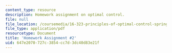 ```yaml
---
content_type: resource
description: Homework assignment on optimal control.
file: null
file_location: /coursemedia/16-323-principles-of-optimal-control-spring-2008/647e2070727c3854cc7d3dc40d83e21f_assn2.pdf
file_type: application/pdf
resourcetype: Document
title: 'Homework Assignment #2'
uid: 647e2070-727c-3854-cc7d-3dc40d83e21f
---
```

